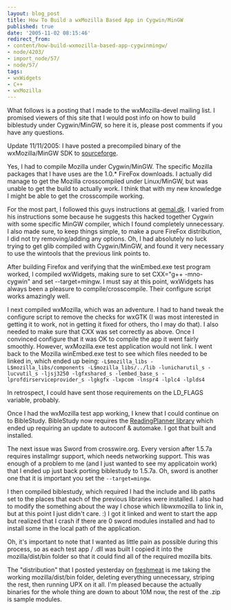 ```yaml
---
layout: blog_post
title: How To Build a wxMozilla Based App in Cygwin/MinGW
published: true
date: '2005-11-02 08:15:46'
redirect_from:
- content/how-build-wxmozilla-based-app-cygwinmingw/
- node/4203/
- import_node/57/
- node/57/
tags:
- wxWidgets
- C++
- wxMozilla 
---
```


What follows is a posting that I made to the wxMozilla-devel mailing list. I promised viewers of this site that I would post info on how to build biblestudy under Cygwin/MinGW, so here it is, please post comments if you have any questions. 

Update 11/11/2005: I have posted a precompiled binary of the wxMozilla/MinGW SDK to [sourceforge](http://sf.net/projects/wxmozilla). 

Yes, I had to compile Mozilla under Cygwin/MinGW. The specific Mozilla packages that I have uses are the 1.0.\* FireFox downloads. I actually did manage to get the Mozilla crosscompiled under Linux/MinGW, but was unable to get the build to actually work. I think that with my new knowledge I might be able to get the crosscompile working. 

For the most part, I followed this guys instructions at [gemal.dk](http://gemal.dk/mozilla/build.html). I varied from his instructions some because he suggests this hacked together Cygwin with some specific MinGW compiler, which I found completely unnecessary. I also made sure, to keep things simple, to make a pure FireFox distribution, I did not try removing/adding any options. Oh, I had absolutely no luck trying to get glib compiled with Cygwin/MinGW, and found it very necessary to use the wintools that the previous link points to. 

After building Firefox and verifying that the winEmbed.exe test program worked, I compiled wxWidgets, making sure to set CXX="g++ -mno-cygwin" and set --target=mingw. I must say at this point, wxWidgets has always been a pleasure to compile/crosscompile. Their configure script works amazingly well. 

I next compiled wxMozilla, which was an adventure. I had to hand tweak the configure script to remove the checks for wxGTK (I was most interested in getting it to work, not in getting it fixed for others, tho I may do that). I also needed to make sure that CXX was set correctly as above. Once I convinced configure that it was OK to compile the app it went fairly smoothly. However, wxMozilla.exe test application would not link. I went back to the Mozilla winEmbed.exe test to see which files needed to be linked in, which ended up being: `-L$mozilla_libs -L$mozilla_libs/components -L$mozilla_libs/../lib -lunicharutil_s -lucvutil_s -ljsj3250 -lgfxshared_s -lembed_base_s -lprofdirserviceprovider_s -lgkgfx -lxpcom -lnspr4 -lplc4 -lplds4` 

In retrospect, I could have sent those requirements on the LD_FLAGS variable, probably. 

Once I had the wxMozilla test app working, I knew that I could continue on to BibleStudy. BibleStudy now requires the [ReadingPlanner library](http://sourceforge.net/projects/readingplanner) which ended up requiring an update to autoconf & automake. I got that built and installed. 

The next issue was Sword from crosswire.org. Every version after 1.5.7a requires installmgr support, which needs networking support. This was enough of a problem to me (and I just wanted to see my applicatoin work) that I ended up just back porting biblestudy to 1.5.7a. Oh, sword is another one that it is important you set the `--target=mingw`. 

I then compiled biblestudy, which required I had the include and lib paths set to the places that each of the previous libraries were installed. I also had to modify the something about the way I chose which libwxmozilla to link in, but at this point I just didn't care. :) I got it linked and went to start the app but realized that I crash if there are 0 sword modules installed and had to install some in the local path of the application. 

Oh, it's important to note that I wanted as little pain as possible during this process, so as each test app / .dll was built I copied it into the mozilla/dist/bin folder so that it could find all of the required mozilla bits. 

The "distribution" that I posted yesterday on [freshmeat](http://freshmeat.net/projects/biblestudy/) is me taking the working mozilla/dist/bin folder, deleting everything unnecessary, striping the rest, then running UPX on it all. I'm pleased because the actually binaries for the whole thing are down to about 10M now, the rest of the .zip is sample modules.
